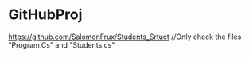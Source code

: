 # GitHubProj
https://github.com/SalomonFrux/Students_Srtuct
//Only check the files "Program.Cs" and "Students.cs"
